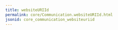 ```yaml
---
title: websiteURIId
permalink: core/Communication.websiteURIId.html
jsonid: core_communication_websiteuriid
---
```

